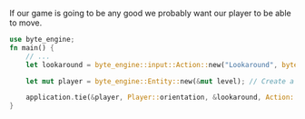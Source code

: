 If our game is going to be any good we probably want our player to be able to move.

```rust
use byte_engine;
fn main() {
	// ...
	let lookaround = byte_engine::input::Action::new("Lookaround", byte_engine::input::ActionType::Vector2, &[byte_engine::input::Mouse]); // Declare a new action called "Lookaround" that is of type vector2 and is bound to the mouse movement

	let mut player = byte_engine::Entity::new(&mut level); // Create a new entity

	application.tie(&player, Player::orientation, &lookaround, Action::value); // Tie the orientation of the player to the value of the lookaround action
}
```